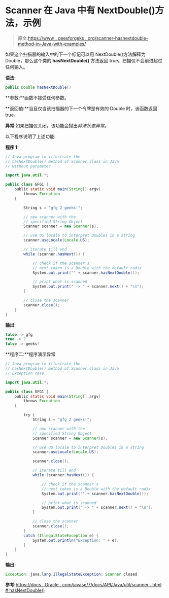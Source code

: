 # Scanner 在 Java 中有 NextDouble()方法，示例

> 原文:[https://www . geesforgeks . org/scanner-hasnextdouble-method-in-Java-with-examples/](https://www.geeksforgeeks.org/scanner-hasnextdouble-method-in-java-with-examples/)

如果这个扫描器的输入中的下一个标记可以用 NextDouble()方法解释为 Double，那么这个类的 **hasNextDouble()** 方法返回 true。扫描仪不会前进超过任何输入。

**语法:**

```java
public Double hasNextDouble()
```

**参数:**函数不接受任何参数。

**返回值:**当且仅当该扫描器的下一个令牌是有效的 Double 时，该函数返回 true。

**异常**:如果扫描仪关闭，该功能会抛出*非法状态异常*。

以下程序说明了上述功能:

**程序 1:**

```java
// Java program to illustrate the
// hasNextDouble() method of Scanner class in Java
// without parameter

import java.util.*;

public class GFG1 {
    public static void main(String[] argv)
        throws Exception
    {

        String s = "gfg 2 geeks!";

        // new scanner with the
        // specified String Object
        Scanner scanner = new Scanner(s);

        // use US locale to interpret Doubles in a string
        scanner.useLocale(Locale.US);

        // iterate till end
        while (scanner.hasNext()) {

            // check if the scanner's
            // next token is a Double with the default radix
            System.out.print("" + scanner.hasNextDouble());

            // print what is scanned
            System.out.print(" -> " + scanner.next() + "\n");
        }

        // close the scanner
        scanner.close();
    }
}
```

**输出:**

```java
false -> gfg
true -> 2
false -> geeks!

```

**程序二:**程序演示异常

```java
// Java program to illustrate the
// hasNextDouble() method of Scanner class in Java
// Exception case

import java.util.*;

public class GFG1 {
    public static void main(String[] argv)
        throws Exception
    {

        try {
            String s = "gfg 2 geeks!";

            // new scanner with the
            // specified String Object
            Scanner scanner = new Scanner(s);

            // use US locale to interpret Doubles in a string
            scanner.useLocale(Locale.US);

            scanner.close();

            // iterate till end
            while (scanner.hasNext()) {

                // check if the scanner's
                // next token is a Double with the default radix
                System.out.print("" + scanner.hasNextDouble());

                // print what is scanned
                System.out.print(" -> " + scanner.next() + "\n");
            }

            // close the scanner
            scanner.close();
        }
        catch (IllegalStateException e) {
            System.out.println("Exception: " + e);
        }
    }
}
```

**输出:**

```java
Exception: java.lang.IllegalStateException: Scanner closed

```

**参考:**[https://docs . Oracle . com/javase/7/docs/API/Java/util/scanner . html # hasNextDouble()](https://docs.oracle.com/javase/7/docs/api/java/util/Scanner.html#hasNextDouble())